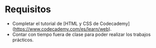 # Requisitos

* Completar el tutorial de [HTML y CSS de Codecademy] (https://www.codecademy.com/es/learn/web).
* Contar con tiempo fuera de clase para poder realizar los trabajos prácticos.
